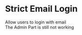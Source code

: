 Strict Email Login
=============

Allow users to login with email
<br>
The Admin Part is still not working
